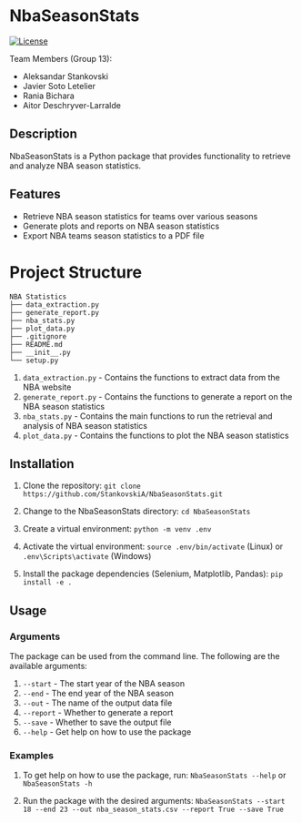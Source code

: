 # NbaSeasonStats

[![License](https://img.shields.io/badge/license-MIT-blue.svg)](https://opensource.org/licenses/MIT)

Team Members (Group 13):
- Aleksandar Stankovski
- Javier Soto Letelier
- Rania Bichara
- Aitor Deschryver-Larralde

## Description

NbaSeasonStats is a Python package that provides functionality to retrieve and analyze NBA season statistics.

## Features

- Retrieve NBA season statistics for teams over various seasons
- Generate plots and reports on NBA season statistics
- Export NBA teams season statistics to a PDF file

# Project Structure

```
NBA Statistics
├── data_extraction.py
├── generate_report.py
├── nba_stats.py
├── plot_data.py
├── .gitignore
├── README.md
├── __init__.py
└── setup.py
```

1. ```data_extraction.py``` - Contains the functions to extract data from the NBA website
2. ```generate_report.py``` - Contains the functions to generate a report on the NBA season statistics
3. ```nba_stats.py``` - Contains the main functions to run the retrieval and analysis of NBA season statistics
4. ```plot_data.py``` - Contains the functions to plot the NBA season statistics

## Installation
1. Clone the repository:
```git clone https://github.com/StankovskiA/NbaSeasonStats.git```

2. Change to the NbaSeasonStats directory:
```cd NbaSeasonStats```

3. Create a virtual environment:
```python -m venv .env```

4. Activate the virtual environment:
```source .env/bin/activate``` (Linux) or ```.env\Scripts\activate``` (Windows)

5. Install the package dependencies (Selenium, Matplotlib, Pandas):
```pip install -e .```

## Usage
### Arguments
The package can be used from the command line. The following are the available arguments:
1. ```--start``` - The start year of the NBA season
2. ```--end``` - The end year of the NBA season
3. ```--out``` - The name of the output data file
4. ```--report``` - Whether to generate a report
5. ```--save``` - Whether to save the output file
6. ```--help``` - Get help on how to use the package


### Examples
1. To get help on how to use the package, run:
```NbaSeasonStats --help``` or ```NbaSeasonStats -h```

2. Run the package with the desired arguments:
```NbaSeasonStats --start 18 --end 23 --out nba_season_stats.csv --report True --save True```